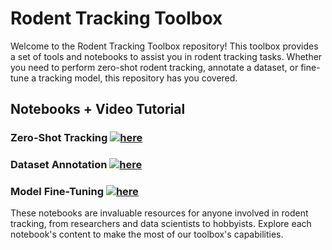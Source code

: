 # Rodent Tracking Toolbox

Welcome to the Rodent Tracking Toolbox repository! This toolbox provides a set of tools and notebooks to assist you in rodent tracking tasks. Whether you need to perform zero-shot rodent tracking, annotate a dataset, or fine-tune a tracking model, this repository has you covered.

## Notebooks + Video Tutorial


### Zero-Shot Tracking [![here](https://colab.research.google.com/assets/colab-badge.svg)](https://colab.research.google.com/drive/1dBdoQYvQSOWLwfVQ4k9Fs250RwDQQdcV?usp=sharing) 


### Dataset Annotation  [![here](https://colab.research.google.com/assets/colab-badge.svg)](https://colab.research.google.com/drive/1dBdoQYvQSOWLwfVQ4k9Fs250RwDQQdcV?usp=sharing) 


### Model Fine-Tuning  [![here](https://colab.research.google.com/assets/colab-badge.svg)](https://colab.research.google.com/drive/1dBdoQYvQSOWLwfVQ4k9Fs250RwDQQdcV?usp=sharing) 

These notebooks are invaluable resources for anyone involved in rodent tracking, from researchers and data scientists to hobbyists. Explore each notebook's content to make the most of our toolbox's capabilities.


